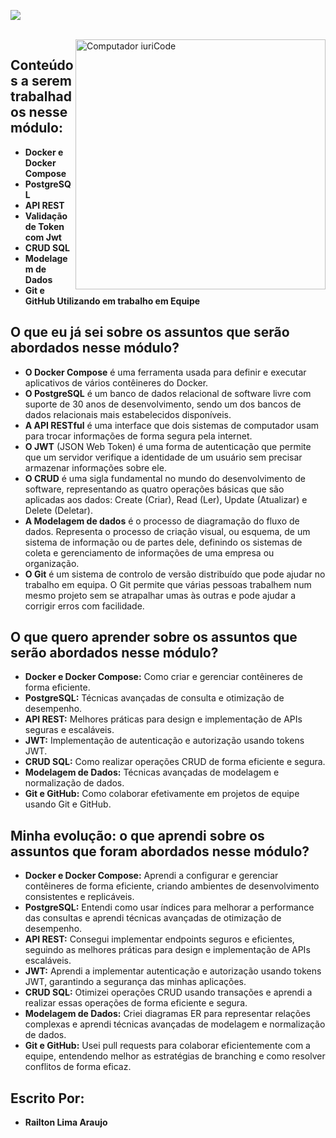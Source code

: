 ![](https://i.imgur.com/xG74tOh.png)
<div>
</br>
<img src="https://raw.githubusercontent.com/MicaelliMedeiros/micaellimedeiros/master/image/computer-illustration.png" min-width="300px" max-width="300px" width="400px" align="right" alt="Computador iuriCode">
</div>

## Conteúdos a serem trabalhados nesse módulo:

- **Docker e Docker Compose**
- **PostgreSQL**
- **API REST**
- **Validação de Token com Jwt**
- **CRUD SQL**
- **Modelagem de Dados**
- **Git e GitHub Utilizando em trabalho em Equipe**

## O que eu já sei sobre os assuntos que serão abordados nesse módulo?

- **O Docker Compose** é uma ferramenta usada para definir e executar aplicativos de vários contêineres do Docker.
- **O PostgreSQL** é um banco de dados relacional de software livre com suporte de 30 anos de desenvolvimento, sendo um dos bancos de dados relacionais mais estabelecidos disponíveis.
- **A API RESTful** é uma interface que dois sistemas de computador usam para trocar informações de forma segura pela internet.
- **O JWT** (JSON Web Token) é uma forma de autenticação que permite que um servidor verifique a identidade de um usuário sem precisar armazenar informações sobre ele. 
- **O CRUD** é uma sigla fundamental no mundo do desenvolvimento de software, representando as quatro operações básicas que são aplicadas aos dados: Create (Criar), Read (Ler), Update (Atualizar) e Delete (Deletar).
- **A Modelagem de dados** é o processo de diagramação do fluxo de dados. Representa o processo de criação visual, ou esquema, de um sistema de informação ou de partes dele, definindo os sistemas de coleta e gerenciamento de informações de uma empresa ou organização.
- **O Git** é um sistema de controlo de versão distribuído que pode ajudar no trabalho em equipa. O Git permite que várias pessoas trabalhem num mesmo projeto sem se atrapalhar umas às outras e pode ajudar a corrigir erros com facilidade.

## O que quero aprender sobre os assuntos que serão abordados nesse módulo?

- **Docker e Docker Compose:** Como criar e gerenciar contêineres de forma eficiente.
- **PostgreSQL:** Técnicas avançadas de consulta e otimização de desempenho.
- **API REST:** Melhores práticas para design e implementação de APIs seguras e escaláveis.
- **JWT:** Implementação de autenticação e autorização usando tokens JWT.
- **CRUD SQL:** Como realizar operações CRUD de forma eficiente e segura.
-  **Modelagem de Dados:** Técnicas avançadas de modelagem e normalização de dados.
- **Git e GitHub:** Como colaborar efetivamente em projetos de equipe usando Git e GitHub.

## Minha evolução: o que aprendi sobre os assuntos que foram abordados nesse módulo?

- **Docker e Docker Compose:** Aprendi a configurar e gerenciar contêineres de forma eficiente, criando ambientes de desenvolvimento consistentes e replicáveis.
- **PostgreSQL:** Entendi como usar índices para melhorar a performance das consultas e aprendi técnicas avançadas de otimização de desempenho.
- **API REST:** Consegui implementar endpoints seguros e eficientes, seguindo as melhores práticas para design e implementação de APIs escaláveis.
- **JWT:** Aprendi a implementar autenticação e autorização usando tokens JWT, garantindo a segurança das minhas aplicações.
- **CRUD SQL:** Otimizei operações CRUD usando transações e aprendi a realizar essas operações de forma eficiente e segura.
- **Modelagem de Dados:** Criei diagramas ER para representar relações complexas e aprendi técnicas avançadas de modelagem e normalização de dados.
- **Git e GitHub:** Usei pull requests para colaborar eficientemente com a equipe, entendendo melhor as estratégias de branching e como resolver conflitos de forma eficaz.

## Escrito Por:

- **Railton Lima Araujo**
